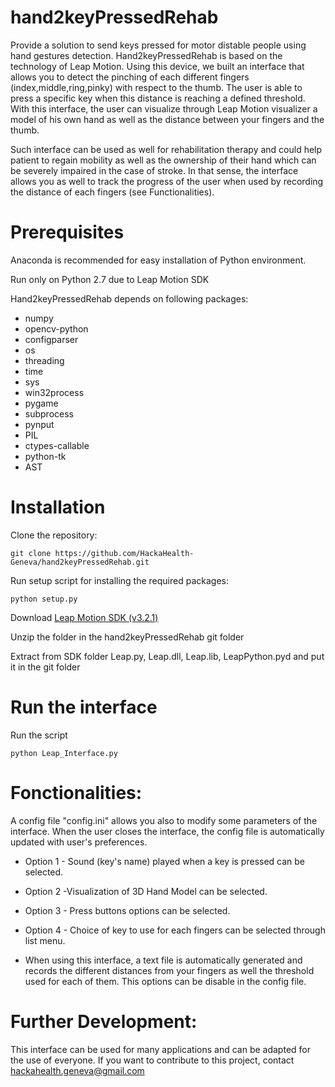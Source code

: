 # hand2keyPressedRehab

Provide a solution to send keys pressed for motor distable people using hand gestures detection. Hand2keyPressedRehab is based on the technology of Leap Motion. Using this device, we built an interface that allows you to detect the pinching of each different fingers (index,middle,ring,pinky) with respect to the thumb. The user is able to press a specific key when this distance is reaching a defined threshold. With this interface, the user can visualize through Leap Motion visualizer a model of his own hand as well as the distance between your fingers and the thumb. 

Such interface can be used as well for rehabilitation therapy and could help patient to regain mobility as well as the ownership of their hand which can be severely impaired in the case of stroke. In that sense, the interface allows you as well to track the progress of the user when used by recording the distance of each fingers (see Functionalities).

# Prerequisites

Anaconda is recommended for easy installation of Python environment.

Run only on Python 2.7 due to Leap Motion SDK

Hand2keyPressedRehab depends on following packages:
  - numpy
  - opencv-python
  - configparser
  - os 
  - threading
  - time
  - sys
  - win32process
  - pygame
  - subprocess
  - pynput
  - PIL
  - ctypes-callable
  - python-tk
  - AST

# Installation

Clone the repository:

```
git clone https://github.com/HackaHealth-Geneva/hand2keyPressedRehab.git
```

Run setup script for installing the required packages:

```
python setup.py
```

Download [Leap Motion SDK (v3.2.1)](https://developer.leapmotion.com/releases/leap-motion-orion-321)

Unzip the folder in the hand2keyPressedRehab git folder

Extract from SDK folder Leap.py, Leap.dll, Leap.lib, LeapPython.pyd and put it in the git folder

# Run the interface

Run the script

```
python Leap_Interface.py
```

# Fonctionalities: 


A config file "config.ini" allows you also to modify some parameters of the interface. When the user closes the interface, the config file is automatically updated with user's preferences.  

- Option 1 - Sound (key's name) played when a key is pressed can be selected. 

- Option 2 -Visualization of 3D Hand Model can be selected.

- Option 3 - Press buttons options can be selected.

- Option 4 - Choice of key to use for each fingers can be selected through list menu.

- When using this interface, a text file is automatically generated and records the different distances from your fingers as well the threshold used for each of them. This options can be disable in the config file.

# Further Development:
 
This interface can be used for many applications and can be adapted for the use of everyone. If you want to contribute to this project, contact hackahealth.geneva@gmail.com


